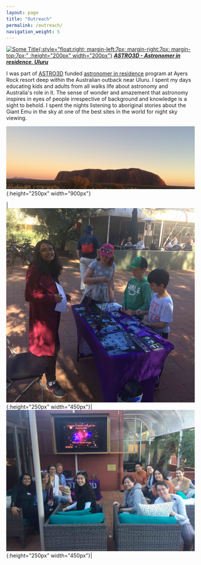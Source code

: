 ```yaml
---
layout: page
title: "Outreach"
permalink: /outreach/
navigation_weight: 5
---
```






[![Some Title](/astronomer_in_residence_poster.jpg){:style="float:right;  margin-left:7px; margin-right:7px; margin-top:7px;" :height="200px" width="200px"}](/images/astronomer_in_residence.pdf)
***[ASTRO3D - Astronomer in residence, Uluru](https://www.ayersrockresort.com.au/events/detail/astronomer-in-residence-program)*** <br/>

I was part of [ASTRO3D](https://astro3d.org.au/) funded 
[astronomer in residence](https://www.ayersrockresort.com.au/events/detail/astronomer-in-residence-program) 
program at Ayers Rock resort deep within the Australian outback near Uluru. 
I spent my days educating kids and adults from all walks life about astronomy 
and Australia's role in it. The sense of wonder and amazement that astronomy inspires in eyes of people 
irrespective of background and knowledge is a sight to behold. I spent the nights listening to aboriginal stories about the 
Giant Emu in the sky at one of the best sites in the world for night sky viewing. 

![Uluru](/images/IMG_5338.JPG){:height="250px" width="900px"}

|![Astronomer in residence, Uluru](/images/IMG_5312.JPG){:height="250px" width="450px"}|![Astronomer in residence, Uluru](/images/IMG_5317.JPG){:height="250px" width="450px"}|

